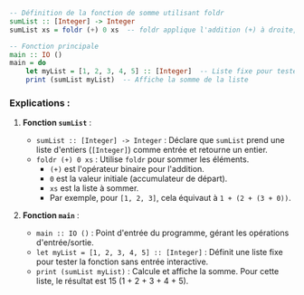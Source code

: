 

```haskell
-- Définition de la fonction de somme utilisant foldr
sumList :: [Integer] -> Integer
sumList xs = foldr (+) 0 xs  -- foldr applique l'addition (+) à droite, avec 0 comme accumulateur initial

-- Fonction principale
main :: IO ()
main = do
    let myList = [1, 2, 3, 4, 5] :: [Integer]  -- Liste fixe pour tester
    print (sumList myList)  -- Affiche la somme de la liste
```

### Explications :
1. **Fonction `sumList`** :
   - `sumList :: [Integer] -> Integer` : Déclare que `sumList` prend une liste d'entiers (`[Integer]`) comme entrée et retourne un entier.
   - `foldr (+) 0 xs` : Utilise `foldr` pour sommer les éléments. 
     - `(+)` est l'opérateur binaire pour l'addition.
     - `0` est la valeur initiale (accumulateur de départ).
     - `xs` est la liste à sommer.
     - Par exemple, pour `[1, 2, 3]`, cela équivaut à `1 + (2 + (3 + 0))`.

2. **Fonction `main`** :
   - `main :: IO ()` : Point d'entrée du programme, gérant les opérations d'entrée/sortie.
   - `let myList = [1, 2, 3, 4, 5] :: [Integer]` : Définit une liste fixe pour tester la fonction sans entrée interactive.
   - `print (sumList myList)` : Calcule et affiche la somme. Pour cette liste, le résultat est 15 (1 + 2 + 3 + 4 + 5).
